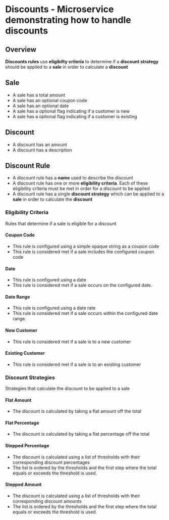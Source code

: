 # Discounts - Microservice demonstrating how to handle discounts

## Overview

**Discounts rules** use **eligibilty criteria** to determine if a **discount strategy** should be appiled to a **sale** in order to calculate a **discount**

## Sale
- A sale has a total amount
- A sale has an optional coupon code
- A sale has an optional date
- A sale has a optional flag indicating if a customer is new
- A sale has a optional flag indicating if a customer is existing

## Discount
- A discount has an amount
- A discount has a description

## Discount Rule
- A discount rule has a **name** used to describe the discount
- A discount rule has one or more **eligibility criteria**. Each of these eligibility criteria must be met in order for a discount to be applied
- A discount rule has a single **discount strategy** which can be applied to a **sale** in order to calculate the **discount**

### Eligibility Criteria
Rules that determine if a sale is eligible for a discount

#### Coupon Code
- This rule is configured using a simple opaque string as a coupon code
- This rule is considered met if a sale includes the configured coupon code

#### Date
- This rule is configured using a date
- This rule is considered met if a sale occurs on the configured date.

#### Date Range
- This rule is configured using a date rate
- This rule is considered met if a sale occurs within the configured date range.

#### New Customer
- This rule is considered met if a sale is to a new customer

#### Existing Customer
- This rule is considered met if a sale is to an existing customer

### Discount Strategies
Strategies that calculate the discount to be applied to a sale

#### Flat Amount
- The discount is calculated by taking a flat amount off the total

#### Flat Percentage
- The discount is calculated by taking a flat percentage off the total

#### Stepped Percentage
- The discount is calculated using a list of thresholds with their corresponding discount percentages
- The list is ordered by the thresholds and the first step where the total equals or exceeds the threshold is used.

#### Stepped Amount
- The discount is calculated using a list of thresholds with their corresponding discount amounts
- The list is ordered by the thresholds and the first step where the total equals or exceeds the threshold is used.
